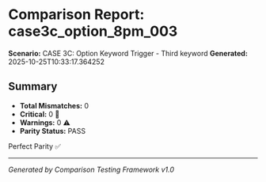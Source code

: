 # Comparison Report: case3c_option_8pm_003
**Scenario:** CASE 3C: Option Keyword Trigger - Third keyword
**Generated:** 2025-10-25T10:33:17.364252

## Summary
- **Total Mismatches:** 0
- **Critical:** 0 🚨
- **Warnings:** 0 ⚠️
- **Parity Status:** PASS

Perfect Parity ✅

---
*Generated by Comparison Testing Framework v1.0*